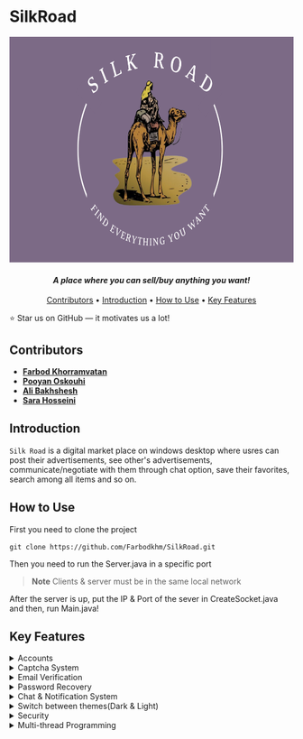# SilkRoad

<p align="center">
  <img src = "SilkRoadClient/src/main/resources/logo.png" width="700" height = "400">
</p>

**_<h4 align="center"> A place where you can sell/buy anything you want! </h4>_**

<p align="center">
  <a href="#contributors">Contributors</a> •
  <a href="#introduction">Introduction</a> •
  <a href="#how-to-use">How to Use</a> •
  <a href="#key-features">Key Features</a>
</p>


:star: Star us on GitHub — it motivates us a lot!

## Contributors

* [**Farbod Khorramvatan**](https://github.com/Farbodkhm)
* [**Pooyan Oskouhi**](https://github.com/pooyanosk1382)
* [**Ali Bakhshesh**](https://github.com/alib2014)
* [**Sara Hosseini**](https://github.com/sarah-hosseini)


## Introduction

`Silk Road` is a digital market place on windows desktop where usres can post their advertisements, see other's advertisements, communicate/negotiate with them through chat option, save their favorites, search among all items and so on.


## How to Use
First you need to clone the project
````
git clone https://github.com/Farbodkhm/SilkRoad.git
````
Then you need to run the Server.java in a specific port

> **Note**
> Clients & server must be in the same local network

After the server is up, put the IP & Port of the sever in CreateSocket.java and then, run Main.java!


## Key Features

<details>
<summary>Accounts</summary>
  
***
  
**You can either enter with your personal account or enter as a guest to view the ads**

  <p align="center">
   <img src = "https://github.com/Farbodkhm/SilkRoad/assets/68291080/a32a8a7e-3f2b-46f2-8138-38e4769f1b8e" width="600" height = "500">
  </p>


  **The city name you enter must be valid(One of cities of Iran)**

  **Also, the strength of your password will be checked simultaneously as you enter it**
  
***
  
</details>

<details>
<summary>Captcha System</summary>

***
  
**A simple captcha is required for entering the app**

<p align="center">
  <img src = "https://github.com/Farbodkhm/SilkRoad/assets/68291080/6033afc9-46df-4e69-8305-df577a15ba3b" width="500" height = "400">
</p>

***

</details>

<details>
<summary>Email Verification</summary>

***

**Your email will be validated with an OTP**

<p align="center">
    <img width="49%" src="https://github.com/Farbodkhm/SilkRoad/assets/68291080/586e1316-c3b3-4b84-a054-88a13eede843"/>
&nbsp;
    <img width="49%" height="400" src="https://github.com/Farbodkhm/SilkRoad/assets/68291080/f37907f1-af65-4892-80ee-bf4a667003a4"/>
</p>

***

</details>

<details>
<summary>Password Recovery</summary>

***
  
**In case of forgetting your password, you can recover it easily!**

<p align="center">
  <img src = "https://github.com/Farbodkhm/SilkRoad/assets/68291080/aeef3466-296e-4052-b7a8-4213c9b4fca6" width="500" height = "400">
</p>

***

</details>

<details>
<summary>Chat & Notification System</summary>

***
  
**You can send direct messages to the owners of the advertisements and communitace with them. Also, notification of your unread messages will pop up as soon as you login to your account**

***

</details>

<details>
<summary>Switch between themes(Dark & Light)</summary>

***
  
**In any page you are, you can switch to the another theme**

***

</details>

<details>
<summary>Security</summary>

***
  
**All communications between client & server will be ecrypted using `AES` encryption. Also, all passwords will be hashed and then will be stored in database**

***

</details>

<details>
<summary>Multi-thread Programming</summary>

***
  
**In order to handle all users cuncurrently, multi-thread concepts are used and they are syncronized appropriately to avoid any multi-threading problems**
</details>



